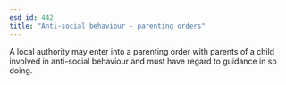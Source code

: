 ```yaml
---
esd_id: 442
title: "Anti-social behaviour - parenting orders"
---
```


A local authority may enter into a parenting order with parents of a child involved in anti-social behaviour and must have regard to guidance in so doing. 

